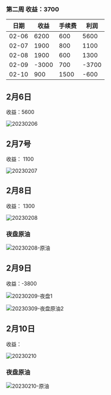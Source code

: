 ### 第二周 收益：3700

| 日期  | 收益  | 手续费 | 利润  |
| ----- | ----- | ------ | ----- |
| 02-06 | 6200  | 600    | 5600  |
| 02-07 | 1900  | 800    | 1100  |
| 02-08 | 1900  | 600    | 1300  |
| 02-09 | -3000 | 700    | -3700 |
| 02-10 | 900   | 1500   | -600  |

## 2月6日

收益：5600



![20230206](../../images/202302/20230206.jpeg)





## 2月7号

收益： 1100



![20230207](../../images/202302/20230207.png)





## 2月8日

收益： 1300



![20230208](../../images/202302/20230208.png)





### 夜盘原油

![20230208-原油](../../images/202302/20230208-原油.jpeg)



## 2月9日

收益：-3800



![20230209-夜盘1](../../images/202302/20230209-夜盘1.png)



![20230309-夜盘原油2](../../images/202302/20230309-夜盘原油2.png)



## 2月10日

收益：



![20230210](../../images/202302/20230210.png)



### 夜盘原油



![20230210-原油](../../images/202302/20230210-原油.jpeg)





